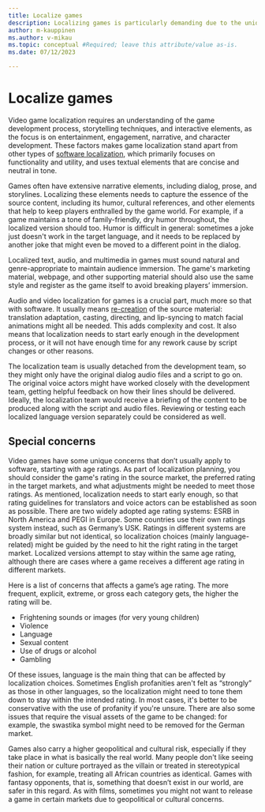```yaml
---
title: Localize games
description: Localizing games is particularly demanding due to the unique way games are developed and the nature of the target audience.
author: m-kauppinen
ms.author: v-mikau
ms.topic: conceptual #Required; leave this attribute/value as-is.
ms.date: 07/12/2023

---
```


# Localize games

Video game localization requires an understanding of the game development process, storytelling techniques, and interactive elements, as the focus is on entertainment, engagement, narrative, and character development. These factors makes game localization stand apart from other types of [software localization](localize-software.md), which primarily focuses on functionality and utility, and uses textual elements that are concise and neutral in tone.

Games often have extensive narrative elements, including dialog, prose, and storylines. Localizing these elements needs to capture the essence of the source content, including its humor, cultural references, and other elements that help to keep players enthralled by the game world. For example, if a game maintains a tone of family-friendly, dry humor throughout, the localized version should too. Humor is difficult in general: sometimes a joke just doesn't work in the target language, and it needs to be replaced by another joke that might even be moved to a different point in the dialog.

Localized text, audio, and multimedia in games must sound natural and genre-appropriate to maintain audience immersion. The game's marketing material, webpage, and other supporting material should also use the same style and register as the game itself to avoid breaking players’ immersion.

Audio and video localization for games is a crucial part, much more so that with software. It usually means [re-creation](../media/re-creation.md) of the source material: translation adaptation, casting, directing, and lip-syncing to match facial animations might all be needed. This adds complexity and cost. It also means that localization needs to start early enough in the development process, or it will not have enough time for any rework cause by script changes or other reasons.

The localization team is usually detached from the development team, so they might only have the original dialog audio files and a script to go on. The original voice actors might have worked closely with the development team, getting helpful feedback on how their lines should be delivered. Ideally, the localization team would receive a briefing of the content to be produced along with the script and audio files. Reviewing or testing each localized language version separately could be considered as well.

## Special concerns

Video games have some unique concerns that don’t usually apply to software, starting with age ratings. As part of localization planning, you should consider the game's rating in the source market, the preferred rating in the target markets, and what adjustments might be needed to meet those ratings. As mentioned, localization needs to start early enough, so that rating guidelines for translators and voice actors can be established as soon as possible. There are two widely adopted age rating systems: ESRB in North America and PEGI in Europe. Some countries use their own ratings system instead, such as Germany’s USK. Ratings in different systems are broadly similar but not identical, so localization choices (mainly language-related) might be guided by the need to hit the right rating in the target market. Localized versions attempt to stay within the same age rating, although there are cases where a game receives a different age rating in different markets.

Here is a list of concerns that affects a game’s age rating. The more frequent, explicit, extreme, or gross each category gets, the higher the rating will be.

- Frightening sounds or images (for very young children)
- Violence
- Language
- Sexual content
- Use of drugs or alcohol
- Gambling

Of these issues, language is the main thing that can be affected by localization choices. Sometimes English profanities aren't felt as “strongly” as those in other languages, so the localization might need to tone them down to stay within the intended rating. In most cases, it's better to be conservative with the use of profanity if you're unsure. There are also some issues that require the visual assets of the game to be changed: for example, the swastika symbol might need to be removed for the German market.

Games also carry a higher geopolitical and cultural risk, especially if they take place in what is basically the real world. Many people don't like seeing their nation or culture portrayed as the villain or treated in stereotypical fashion, for example, treating all African countries as identical. Games with fantasy opponents, that is, something that doesn’t exist in our world, are safer in this regard. As with films, sometimes you might not want to release a game in certain markets due to geopolitical or cultural concerns.
